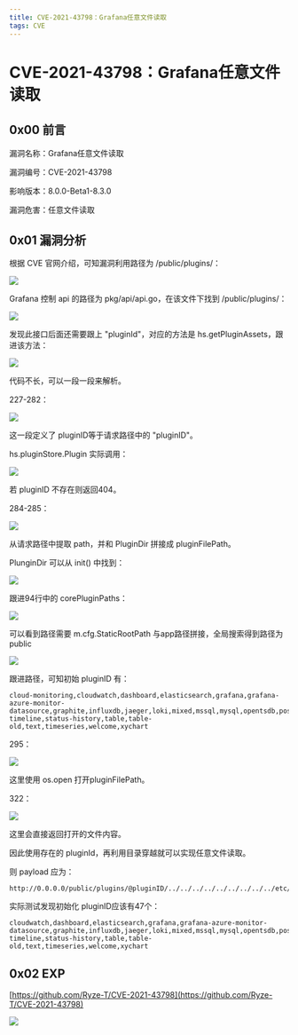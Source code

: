 ```yaml
---
title: CVE-2021-43798：Grafana任意文件读取
tags: CVE
---
```

# CVE-2021-43798：Grafana任意文件读取

## 0x00 前言

漏洞名称：Grafana任意文件读取

漏洞编号：CVE-2021-43798

影响版本：8.0.0-Beta1-8.3.0

漏洞危害：任意文件读取

## 0x01 漏洞分析

根据 CVE 官网介绍，可知漏洞利用路径为 /public/plugins/：

![](https://gitee.com/tboom_is_here/pic/raw/master/2021-10-21/20211215011311.png)

Grafana 控制 api 的路径为 pkg/api/api.go，在该文件下找到 /public/plugins/：

![](https://gitee.com/tboom_is_here/pic/raw/master/2021-10-21/20211215011314.png)

发现此接口后面还需要跟上 "pluginId"，对应的方法是 hs.getPluginAssets，跟进该方法：

![](https://gitee.com/tboom_is_here/pic/raw/master/2021-10-21/20211215011316.png)

代码不长，可以一段一段来解析。

227-282：

![](https://gitee.com/tboom_is_here/pic/raw/master/2021-10-21/20211215011318.png)

这一段定义了 pluginID等于请求路径中的 "pluginID"。

hs.pluginStore.Plugin 实际调用：

![](https://gitee.com/tboom_is_here/pic/raw/master/2021-10-21/20211215011320.png)

若 pluginID 不存在则返回404。

284-285：

![](https://gitee.com/tboom_is_here/pic/raw/master/2021-10-21/20211215011323.png)

从请求路径中提取 path，并和 PluginDir 拼接成 pluginFilePath。

PlunginDir 可以从 init() 中找到：

![](https://gitee.com/tboom_is_here/pic/raw/master/2021-10-21/20211215011325.png)

跟进94行中的 corePluginPaths：

![](https://gitee.com/tboom_is_here/pic/raw/master/2021-10-21/20211215011327.png)

可以看到路径需要 m.cfg.StaticRootPath 与app路径拼接，全局搜索得到路径为public

![](https://gitee.com/tboom_is_here/pic/raw/master/2021-10-21/20211215011331.png)

跟进路径，可知初始 pluginID 有：

```纯文本
cloud-monitoring,cloudwatch,dashboard,elasticsearch,grafana,grafana-azure-monitor-datasource,graphite,influxdb,jaeger,loki,mixed,mssql,mysql,opentsdb,postgres,prometheus,tempo,testdata,zipkin,alertGroups,alertlist,annolist,barchart,bargauge,candlestick,canvas,dashlist,debug,gauge,geomap,gettingstarted,graph,heatmap,histogram,icon,live,logs,news,nodeGraph,piechart,pluginlist,stat,state-timeline,status-history,table,table-old,text,timeseries,welcome,xychart
```


295：

![](https://gitee.com/tboom_is_here/pic/raw/master/2021-10-21/20211215011334.png)

这里使用 os.open 打开pluginFilePath。

322：

![](https://gitee.com/tboom_is_here/pic/raw/master/2021-10-21/20211215011335.png)

这里会直接返回打开的文件内容。

因此使用存在的 pluginId，再利用目录穿越就可以实现任意文件读取。

则 payload 应为：

```纯文本
http://0.0.0.0/public/plugins/@pluginID/../../../../../../../../../etc/passwd
```


实际测试发现初始化 pluginID应该有47个：

```纯文本
cloudwatch,dashboard,elasticsearch,grafana,grafana-azure-monitor-datasource,graphite,influxdb,jaeger,loki,mixed,mssql,mysql,opentsdb,postgres,prometheus,tempo,testdata,zipkin,alertGroups,alertlist,annolist,barchart,bargauge,canvas,dashlist,debug,gauge,geomap,gettingstarted,graph,heatmap,histogram,live,logs,news,nodeGraph,piechart,pluginlist,stat,state-timeline,status-history,table,table-old,text,timeseries,welcome,xychart
```


## 0x02 EXP

[https://github.com/Ryze-T/CVE-2021-43798](https://github.com/Ryze-T/CVE-2021-43798)


![](https://gitee.com/tboom_is_here/pic/raw/master/2021-10-21/20211215011338.png)

